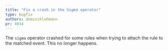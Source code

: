 ```yaml
---
title: "Fix a crash in the Sigma operator"
type: bugfix
authors: dominiklohmann
pr: 4034
---
```


The `sigma` operator crashed for some rules when trying to attach the rule to
the matched event. This no longer happens.
